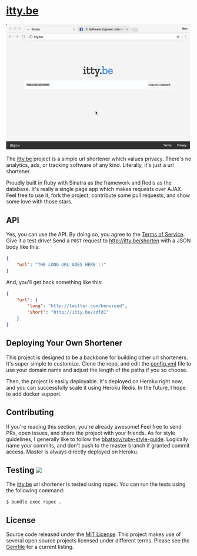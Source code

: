 # [itty.be]

<img src="https://github.com/codeblooded/ittybe/blob/master/assets/images/demo.gif?raw=true" width="500px" />

The [itty.be] project is a simple url shortener which values privacy. There's no analytics, ads, or tracking software of any kind.
Literally, it's just a url shortener.

Proudly built in Ruby with Sinatra as the framework and Redis as the database. It's really a single page app which makes requests over AJAX. Feel free to use it, fork the project, contribute some pull requests, and show some love with those stars.

## API

Yes, you can use the API. By doing so, you agree to the [Terms of Service]. Give it a test drive! Send a `POST` request to http://itty.be/shorten with a JSON body like this:

```json
{
    "url": "THE LONG URL GOES HERE :)"
}
```

And, you'll get back something like this:

```json
{
    "url": {
        "long": "http://twitter.com/benvreed",
        "short": "http://itty.be/zdfd1"
    }
}
```

## Deploying Your Own Shortener

This project is designed to be a backbone for building other url shorteners. It's super simple to customize. Clone the repo, and edit the [config.yml](http://github.com/codeblooded/ittybe/tree/master/config.yml) file to use your domain name and adjust the length of the paths if you so choose.

Then, the project is easily deployable. It's deployed on Heroku right now, and you can successfully scale it using Heroku Redis. In the future, I hope to add docker support.

## Contributing

If you're reading this section, you're already awesome!  Feel free to send PRs, open issues, and share the project with your friends. As for style guidelines, I generally like to follow the [bbatsov/ruby-style-guide](http://github.com/bbatsov/ruby-style-guide). Logically name your commits, and don't push to the master branch if granted commit access. Master is always directly deployed on Heroku.

## Testing <img src="https://img.shields.io/codeship/a9aff230-5c51-0135-594b-3e3c953d0b79/master.svg" />

The [itty.be] url shortener is tested using rspec. You can run the tests using
the following command:

    $ bundle exec rspec .

## License

Source code released under the [MIT License]. This project makes use of several open source projects licensed under different terms. Please see the [Gemfile] for a current listing.

[itty.be]: http://itty.be
[MIT License]: http://github.com/codeblooded/ittybe/tree/master/LICENSE
[Terms of Service]: http://itty.be/terms
[Gemfile]: http://github.com/codeblooded/ittybe/tree/master/Gemfile
